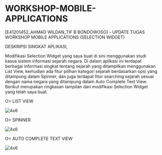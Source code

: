 # WORKSHOP-MOBILE-APPLICATIONS

[E41201452_AHMAD WILDAN_TIF B BONDOWOSO] - UPDATE TUGAS WORKSHOP MOBILE APPLICATIONS (SELECTION WIDGET)

DESKRIPSI SINGKAT APLIKASI,

Modifikasi Selection Widget yang saya buat di sini menggunakan studi kasus sistem informasi sejarah negara. Di dalam aplikasi ini terdapat berbagai informasi singkat tentang sejarah yang ditampilkan menggunakan List View, kemudian ada fitur pilihan kategori sejarah berdasarkan opsi yang ditampung dalam Spinner, dan juga terdapat fitur searching sejarah sesuai dengan nama negara yang ditampung dalam Auto Complete Text View. Berikut merupakan ringkasan tampilan dari modifikasi Selection Widget yang telah saya buat.

O> LIST VIEW

![4x6](https://user-images.githubusercontent.com/75109884/136315449-8139ad0a-ba57-4e80-96bf-8ba1099ea0b9.jpg)

O> SPINNER

![4x6](https://user-images.githubusercontent.com/75109884/136315449-8139ad0a-ba57-4e80-96bf-8ba1099ea0b9.jpg)

O> AUTO COMPLETE TEXT VIEW

![4x6](https://user-images.githubusercontent.com/75109884/136315449-8139ad0a-ba57-4e80-96bf-8ba1099ea0b9.jpg)
